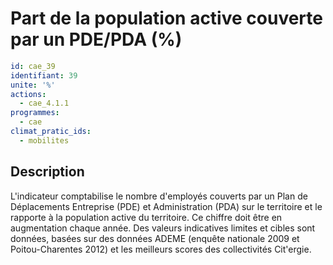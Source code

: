 # Part de la population active couverte par un PDE/PDA (%)
```yaml
id: cae_39
identifiant: 39
unite: '%'
actions:
  - cae_4.1.1
programmes:
  - cae
climat_pratic_ids:
  - mobilites
```
## Description
L'indicateur comptabilise le nombre d'employés couverts par un Plan de Déplacements Entreprise (PDE) et Administration (PDA) sur le territoire et le rapporte à la population active du territoire. Ce chiffre doit être en augmentation chaque année. Des valeurs indicatives limites et cibles sont données, basées sur des données ADEME (enquête nationale 2009 et Poitou-Charentes 2012) et les meilleurs scores des collectivités Cit'ergie.




